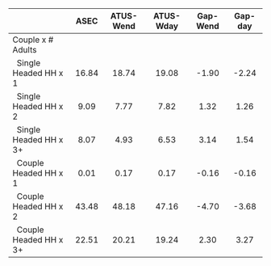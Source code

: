 
|                      |         ASEC |    ATUS-Wend |    ATUS-Wday |     Gap-Wend |      Gap-day |
| -------------------- | :----------: | :----------: | :----------: | :----------: | :----------: |
| Couple x # Adults    |              |              |              |              |              |
| &nbsp;&nbsp;Single Headed HH x 1 |        16.84 |        18.74 |        19.08 |        -1.90 |        -2.24 |
| &nbsp;&nbsp;Single Headed HH x 2 |         9.09 |         7.77 |         7.82 |         1.32 |         1.26 |
| &nbsp;&nbsp;Single Headed HH x 3+ |         8.07 |         4.93 |         6.53 |         3.14 |         1.54 |
| &nbsp;&nbsp;Couple Headed HH x 1 |         0.01 |         0.17 |         0.17 |        -0.16 |        -0.16 |
| &nbsp;&nbsp;Couple Headed HH x 2 |        43.48 |        48.18 |        47.16 |        -4.70 |        -3.68 |
| &nbsp;&nbsp;Couple Headed HH x 3+ |        22.51 |        20.21 |        19.24 |         2.30 |         3.27 |

